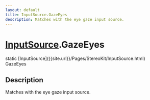 ```yaml
---
layout: default
title: InputSource.GazeEyes
description: Matches with the eye gaze input source.
---
```

# [InputSource]({{site.url}}/Pages/StereoKit/InputSource.html).GazeEyes

<div class='signature' markdown='1'>
static [InputSource]({{site.url}}/Pages/StereoKit/InputSource.html) GazeEyes
</div>

## Description
Matches with the eye gaze input source.

